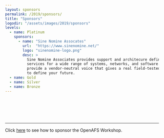 ```yaml
---
layout: sponsors
permalink: /2019/sponsors/
title: "Sponsors"
logodir: "/assets/images/2019/sponsors"
levels:
  - name: Platinum
    sponsors:
      - name: "Sine Nomine Assocates"
        url:  "https://www.sinenomine.net/"
        logo: "sinenomine-logo.png"
        desc: >
          Sine Nomine Associates provides support and architecure definition
          services for a wide range of systems, networks, and software. We
          provide a vendor-neutral voice that gives a real field-tested way
          to define your future.
  - name: Gold
  - name: Silver
  - name: Bronze
---
```


<br/>
<br/>
<br/>
<br/>

---

Click [here](/2019/sponsorship-info/) to see how to sponsor
the OpenAFS Workshop.
